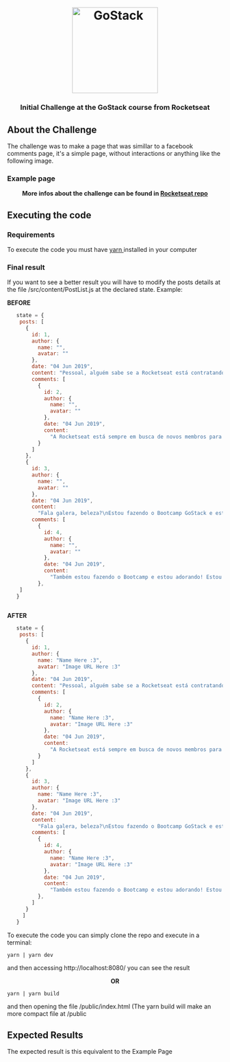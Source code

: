 <h1 align="center">
    <img alt="GoStack" src="https://rocketseat-cdn.s3-sa-east-1.amazonaws.com/bootcamp-header.png" width="200px" />
</h1>
<h3 align="center"> Initial Challenge at the GoStack course from Rocketseat </h3>

## About the Challenge

The challenge was to make a page that was simillar to a facebook comments page, it's a simple page, without interactions or anything like the following image.

### Example page


**<p align="center"> More infos about the challenge can be found in <a href="https://github.com/Rocketseat/bootcamp-gostack-desafio-04/edit/master/README.md">Rocketseat repo</a> </p>**

## Executing the code

### Requirements

<p> To execute the code you must have <a href="https://yarnpkg.com/"> yarn </a> installed in your computer </p>

### Final result

If you want to see a better result you will have to modify the posts details at the file /src/content/PostList.js at the declared state. Example:

**BEFORE**

```js
   state = {
    posts: [
      {
        id: 1,
        author: {
          name: "",
          avatar: ""
        },
        date: "04 Jun 2019",
        content: "Pessoal, alguém sabe se a Rocketseat está contratando?",
        comments: [
          {
            id: 2,
            author: {
              name: "",
              avatar: ""
            },
            date: "04 Jun 2019",
            content:
              "A Rocketseat está sempre em busca de novos membros para o time, e geralmente ficamos de olho em quem se destaca no Bootcamp, inclusive 80% do nosso time de devs é composto por alunos do Bootcamp. Além disso, se você tem vontade de ensinar gravando vídeos e criando posts, pode me chamar no Discord! (Sério, me chamem mesmo, esse comentário é real)"
          }
        ]
      },
      {
        id: 3,
        author: {
          name: "",
          avatar: ""
        },
        date: "04 Jun 2019",
        content:
          "Fala galera, beleza?\nEstou fazendo o Bootcamp GoStack e está sendo muito massa! Alguém mais aí fazendo? Comenta aí na publicação para trocarmos uma idéia",
        comments: [
          {
            id: 4,
            author: {
              name: "",
              avatar: ""
            },
            date: "04 Jun 2019",
            content:
              "Também estou fazendo o Bootcamp e estou adorando! Estou no terceiro módulo sobre Node e já tenho minha API dos desafios construída!"
          },
    ]
   }
 
```

**AFTER**
```js
   state = {
    posts: [
      {
        id: 1,
        author: {
          name: "Name Here :3",
          avatar: "Image URL Here :3"
        },
        date: "04 Jun 2019",
        content: "Pessoal, alguém sabe se a Rocketseat está contratando?",
        comments: [
          {
            id: 2,
            author: {
              name: "Name Here :3",
              avatar: "Image URL Here :3"
            },
            date: "04 Jun 2019",
            content:
              "A Rocketseat está sempre em busca de novos membros para o time, e geralmente ficamos de olho em quem se destaca no Bootcamp, inclusive 80% do nosso time de devs é composto por alunos do Bootcamp. Além disso, se você tem vontade de ensinar gravando vídeos e criando posts, pode me chamar no Discord! (Sério, me chamem mesmo, esse comentário é real)"
          }
        ]
      },
      {
        id: 3,
        author: {
          name: "Name Here :3",
          avatar: "Image URL Here :3"
        },
        date: "04 Jun 2019",
        content:
          "Fala galera, beleza?\nEstou fazendo o Bootcamp GoStack e está sendo muito massa! Alguém mais aí fazendo? Comenta aí na publicação para trocarmos uma idéia",
        comments: [
          {
            id: 4,
            author: {
              name: "Name Here :3",
              avatar: "Image URL Here :3"
            },
            date: "04 Jun 2019",
            content:
              "Também estou fazendo o Bootcamp e estou adorando! Estou no terceiro módulo sobre Node e já tenho minha API dos desafios construída!"
          },
        ]
      }
     ]
   }
```

To execute the code you can simply clone the repo and execute in a terminal:
 
 ```terminal
 yarn | yarn dev
 ```
 and then accessing http://localhost:8080/ you can see the result
 **<p align="center">OR</p>**
 
 ```terminal
 yarn | yarn build
 ```
and then opening the file /public/index.html (The yarn build will make an more compact file at /public

## Expected Results

The expected result is this equivalent to the Example Page
